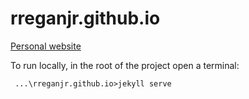 # rreganjr.github.io

[Personal website](https://rreganjr.github.io/)

To run locally, in the root of the project open a terminal:

```
 ...\rreganjr.github.io>jekyll serve
```
